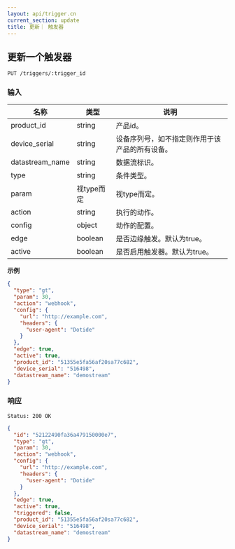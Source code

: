 ```yaml
---
layout: api/trigger.cn
current_section: update
title: 更新｜ 触发器
---
```


## 更新一个触发器

    PUT /triggers/:trigger_id

### 输入

| 名称             | 类型    | 说明 |
| ----------      | ------ | ------------------------- |
| product_id      | string | 产品id。       |
| device_serial   | string | 设备序列号，如不指定则作用于该产品的所有设备。 |
| datastream_name | string | 数据流标识。           |
| type            | string | 条件类型。  |
| param           | 视type而定 | 视type而定。 |
| action          | string | 执行的动作。|
| config          | object | 动作的配置。|
| edge            | boolean| 是否边缘触发。默认为true。|
| active          | boolean| 是否启用触发器。默认为true。|


**示例**

```json
{
  "type": "gt",
  "param": 30,
  "action": "webhook",
  "config": {
    "url": "http://example.com",
    "headers": {
      "user-agent": "Dotide"
    }
  },
  "edge": true,
  "active": true,
  "product_id": "51355e5fa56af20sa77c682",
  "device_serial": "516498",
  "datastream_name": "demostream"
}
```
### 响应

    Status: 200 OK

```json
{
  "id": "52122490fa36a479150000e7",
  "type": "gt",
  "param": 30,
  "action": "webhook",
  "config": {
    "url": "http://example.com",
    "headers": {
      "user-agent": "Dotide"
    }
  },
  "edge": true,
  "active": true,
  "triggered": false,
  "product_id": "51355e5fa56af20sa77c682",
  "device_serial": "516498",
  "datastream_name": "demostream"
}
```
